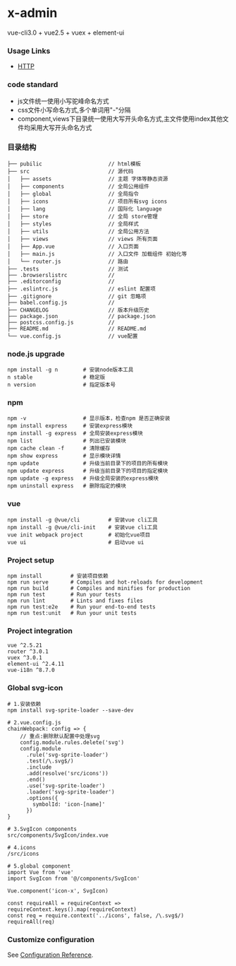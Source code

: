 # x-admin
vue-cli3.0 + vue2.5 + vuex + element-ui


### Usage Links
- [HTTP](https://developer.mozilla.org/zh-CN/docs/Web/HTTP)


### code standard
- js文件统一使用小写驼峰命名方式
- css文件小写命名方式,多个单词用"-"分隔
- component,views下目录统一使用大写开头命名方式,主文件使用index其他文件均采用大写开头命名方式

### 目录结构
```
├── pubilic                     // html模板
├── src                         // 源代码
│   ├── assets                  // 主题 字体等静态资源
│   ├── components              // 全局公用组件
│   ├── global                  // 全局指令
│   ├── icons                   // 项目所有svg icons
│   ├── lang                    // 国际化 language
│   ├── store                   // 全局 store管理
│   ├── styles                  // 全局样式
│   ├── utils                   // 全局公用方法
│   ├── views                   // views 所有页面
│   ├── App.vue                 // 入口页面
│   ├── main.js                 // 入口文件 加载组件 初始化等
│   └── router.js               // 路由
├── .tests                      // 测试
├── .browserslistrc             // 
├── .editorconfig               // 
├── .eslintrc.js                // eslint 配置项
├── .gitignore                  // git 忽略项
├── babel.config.js             // 
├── CHANGELOG                   // 版本升级历史
├── package.json                // package.json
├── postcss.config.js           //
├── README.md                   // README.md
└── vue.config.js               // vue配置
```

### node.js upgrade
```
npm install -g n        # 安装node版本工具
n stable                # 稳定版
n version               # 指定版本号
```

### npm
```
npm -v                  # 显示版本，检查npm 是否正确安装
npm install express     # 安装express模块  
npm install -g express  # 全局安装express模块  
npm list                # 列出已安装模块 
npm cache clean -f      # 清除缓存 
npm show express        # 显示模块详情  
npm update              # 升级当前目录下的项目的所有模块  
npm update express      # 升级当前目录下的项目的指定模块  
npm update -g express   # 升级全局安装的express模块  
npm uninstall express   # 删除指定的模块
```

### vue
```
npm install -g @vue/cli         # 安装vue cli工具
npm install -g @vue/cli-init    # 安装vue cli工具
vue init webpack project        # 初始化vue项目
vue ui                          # 启动vue ui
```

### Project setup
```
npm install         # 安装项目依赖
npm run serve       # Compiles and hot-reloads for development
npm run build       # Compiles and minifies for production
npm run test        # Run your tests
npm run lint        # Lints and fixes files
npm run test:e2e    # Run your end-to-end tests
npm run test:unit   # Run your unit tests
```

### Project integration
```
vue ^2.5.21
router ^3.0.1
vuex ^3.0.1
element-ui ^2.4.11
vue-i18n ^8.7.0
```

### Global svg-icon
```
# 1.安装依赖
npm install svg-sprite-loader --save-dev

# 2.vue.config.js
chainWebpack: config => {
    // 重点:删除默认配置中处理svg
    config.module.rules.delete('svg')
    config.module
      .rule('svg-sprite-loader')
      .test(/\.svg$/)
      .include
      .add(resolve('src/icons'))
      .end()
      .use('svg-sprite-loader')
      .loader('svg-sprite-loader')
      .options({
        symbolId: 'icon-[name]'
      })
}

# 3.SvgIcon components
src/components/SvgIcon/index.vue

# 4.icons
/src/icons

# 5.global component
import Vue from 'vue'
import SvgIcon from '@/components/SvgIcon'

Vue.component('icon-x', SvgIcon)

const requireAll = requireContext => requireContext.keys().map(requireContext)
const req = require.context('../icons', false, /\.svg$/)
requireAll(req)
```

### Customize configuration
See [Configuration Reference](https://cli.vuejs.org/config/).

